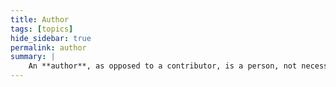 ```yaml
---
title: Author
tags: [topics] 
hide_sidebar: true
permalink: author
summary: |
    An **author**, as opposed to a contributor, is a person, not necessarily a programmer, who creates audiovisual content for Hypersomnia with or without help of the [editor setup](editor_setup).
---
```



